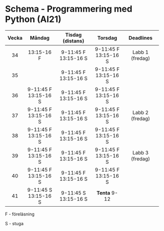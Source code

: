 # Schema - Programmering med Python (AI21)

| Vecka |          Måndag          |     Tisdag (distans)     |          Torsdag          |    Deadlines    |
| :---: | :----------------------: | :----------------------: | :-----------------------: | :-------------: |
|  34   |        13:15-16 F        | 9-11:45 F <br>13:15-16 S | 9-11:45 F <br> 13:15-16 S | Labb 1 (fredag) |
|  35   |                          | 9-11:45 F <br>13:15-16 S | 9-11:45 F <br>13:15-16 S  |                 |
|  36   | 9-11:45 F <br>13:15-16 S | 9-11:45 F <br>13:15-16 S | 9-11:45 F <br>13:15-16 S  |                 |
|  37   | 9-11:45 F <br>13:15-16 S | 9-11:45 F <br>13:15-16 S |  9-11:45 F<br>13:15-16 S  | Labb 2 (fredag) |
|  38   | 9-11:45 F <br>13:15-16 S | 9-11:45 F <br>13:15-16 S |  9-11:45 F<br>13:15-16 S  |                 |
|  39   | 9-11:45 F <br>13:15-16 S | 9-11:45 F <br>13:15-16 S | 9-11:45 F <br>13:15-16 S  | Labb 3 (fredag) |
|  40   | 9-11:45 F <br>13:15-16 S | 9-11:45 F <br>13:15-16 S |  9-11:45 F<br>13:15-16 S  |                 |
|  41   | 9-11:45 S <br>13:15-16 S | 9-11:45 S <br>13:15-16 S |      **Tenta** 9-12       |                 |

F - föreläsning

S - stuga
